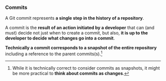 ### Commits

A Git commit represents **a single step in the history of a repository**.

A commit is the **result of an action initiated by a developer** that can (and must) decide not just when to create a commit, but also, **it is up to the developer to decide what changes go into a commit**.

**Technically a commit corresponds to a snapshot of the entire repository** including a reference to the parent commits(s).[^sn1]

[^sn1]: While it is technically correct to consider commits as snapshots, it might be more practical to **think about commits as changes**.

